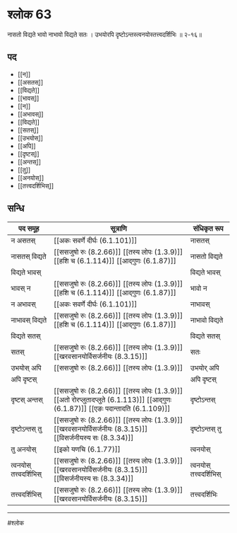 # श्लोक 63

नासतो विद्यते भावो नाभावो विद्यते सतः ।
उभयोरपि दृष्टोऽन्तस्त्वनयोस्तत्त्वदर्शिभिः ॥ २-१६॥


## पद 

- [[न]]
- [[असतस्]]
- [[विद्यते]]
- [[भावस्]]
- [[न]]
- [[अभावस्]]
- [[विद्यते]]
- [[सतस्]]
- [[उभयोस्]]
- [[अपि]]
- [[दृष्टस्]]
- [[अन्तस्]]
- [[तु]]
- [[अनयोस्]]
- [[तत्त्वदर्शिभिस्]]

## सन्धि

| पद समूह | सूत्राणि | संधिकृत रूप |
| ----- | ----- | ----- |
| न असतस् |  [[अकः सवर्णे दीर्घः (6.1.101)]] | नासतस् |
| नासतस् विद्यते |  [[ससजुषो रुः (8.2.66)]] [[तस्य लोपः (1.3.9)]] [[हशि च (6.1.114)]] [[आद्गुणः (6.1.87)]] | नासतो विद्यते |
| विद्यते भावस् |  | विद्यते भावस् |
| भावस् न |  [[ससजुषो रुः (8.2.66)]] [[तस्य लोपः (1.3.9)]] [[हशि च (6.1.114)]] [[आद्गुणः (6.1.87)]] | भावो न |
| न अभावस् |  [[अकः सवर्णे दीर्घः (6.1.101)]] | नाभावस् |
| नाभावस् विद्यते |  [[ससजुषो रुः (8.2.66)]] [[तस्य लोपः (1.3.9)]] [[हशि च (6.1.114)]] [[आद्गुणः (6.1.87)]] | नाभावो विद्यते |
| विद्यते सतस् |  | विद्यते सतस् |
| सतस् |  [[ससजुषो रुः (8.2.66)]] [[तस्य लोपः (1.3.9)]] [[खरवसानयोर्विसर्जनीयः (8.3.15)]] | सतः |
| उभयोस् अपि |  [[ससजुषो रुः (8.2.66)]] [[तस्य लोपः (1.3.9)]] | उभयोर् अपि |
| अपि दृष्टस् |  | अपि दृष्टस् |
| दृष्टस् अन्तस् |  [[ससजुषो रुः (8.2.66)]] [[तस्य लोपः (1.3.9)]] [[अतो रोरप्लुतादप्लुते (6.1.113)]] [[आद्गुणः (6.1.87)]] [[एङः पदान्तादति (6.1.109)]] | दृष्टोऽन्तस् |
| दृष्टोऽन्तस् तु |  [[ससजुषो रुः (8.2.66)]] [[तस्य लोपः (1.3.9)]] [[खरवसानयोर्विसर्जनीयः (8.3.15)]] [[विसर्जनीयस्य सः (8.3.34)]] | दृष्टोऽन्तस् तु |
| तु अनयोस् |  [[इको यणचि (6.1.77)]] | त्वनयोस् |
| त्वनयोस् तत्त्वदर्शिभिस् |  [[ससजुषो रुः (8.2.66)]] [[तस्य लोपः (1.3.9)]] [[खरवसानयोर्विसर्जनीयः (8.3.15)]] [[विसर्जनीयस्य सः (8.3.34)]] | त्वनयोस् तत्त्वदर्शिभिस् |
| तत्त्वदर्शिभिस् |  [[ससजुषो रुः (8.2.66)]] [[तस्य लोपः (1.3.9)]] [[खरवसानयोर्विसर्जनीयः (8.3.15)]] | तत्त्वदर्शिभिः |


---

#श्लोक